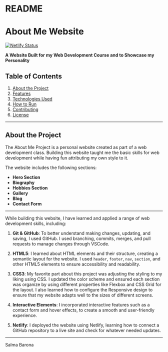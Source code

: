 # README
# About Me Website
[![Netlify Status](https://api.netlify.com/api/v1/badges/97c2ef26-bb6f-42ee-bc63-d15159cffe76/deploy-status)](https://app.netlify.com/sites/about-me-sbarona98/deploys)


**A Website Built for my Web Development Course and to Showcase my Personality**

## Table of Contents
1. [About the Project](#about-the-project)
2. [Features](#features)
3. [Technologies Used](#technologies-used)
4. [How to Run](#how-to-run)
5. [Contributing](#contributing)
6. [License](#license)

---

## About the Project

The About Me Project is a personal website created as part of a web development class. Building this website taught me the basic skills for web development while having fun attributing my own style to it.

The website includes the following sections:
- **Hero Section**
- **Biography**
- **Hobbies Section**
- **Gallery**
- **Blog**
- **Contact Form**

---

While building this website, I have learned and applied a range of web development skills, including:

1. **Git & GitHub**: To better understand making changes, updating, and saving, I used GitHub. I used branching, commits, merges, and pull requests to manage changes through VSCode. 

2. **HTML5**: I learned about HTML elements and their structure, creating a semantic layout for the website. I used `header`, `footer`, `nav`, `section`, and other HTML5 elements to ensure accessibility and readability.

3. **CSS3**: My favorite part about this project was adjusting the styling to my liking using CSS. I updated the color scheme and ensured each section was organize by using different properties like Flexbox and CSS Grid for the layout. I also learned how to configure the Responsive design to ensure that my website adapts well to the sizes of different screens.

4. **Interactive Elements**: I incorporated interactive features such as a contact form and hover effects, to create a smooth and user-friendly experience.

5. **Netlify**: I deployed the website using Netlify, learning how to connect a GitHub repository to a live site and check for whatever needed updates. 



---



Salma Barona

